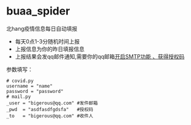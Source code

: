 # buaa_spider

北hang疫情信息每日自动填报
- 每天0点1-3分随机时间上报
- 上报信息为你的昨日填报信息
- 上报结果会发qq邮件通知,需要你的qq邮箱[开启SMTP功能 、获得授权码](https://jingyan.baidu.com/article/b0b63dbf1b2ef54a49307054.html)


参数填写：
```
# covid.py
username = "name"
password = "password"
# mail.py
_user = "bigerous@qq.com" #发件邮箱
_pwd  = "asdfasdfgdsfa"   #授权码
_to   = "bigerous@qq.com" #收件人
```
